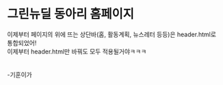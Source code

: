 # 그린뉴딜 동아리 홈페이지

이제부터 페이지의 위에 뜨는 상단바(홈, 활동계획, 뉴스레터 등등)은 header.html로 통합되었어!
                                 </br>   이제부터 header.html만 바꿔도 모두 적용될거야ㅋㅋㅋ
  </br> </br>  </br> -기훈이가
